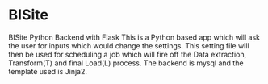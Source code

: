 BISite
======

BISite Python Backend with Flask
This is a Python based app which will ask the user for inputs which would change the settings. This setting file will then be 
used for scheduling a job which will fire off the Data extraction, Transform(T) and final Load(L) process. The backend is mysql 
and the template used is Jinja2. 
